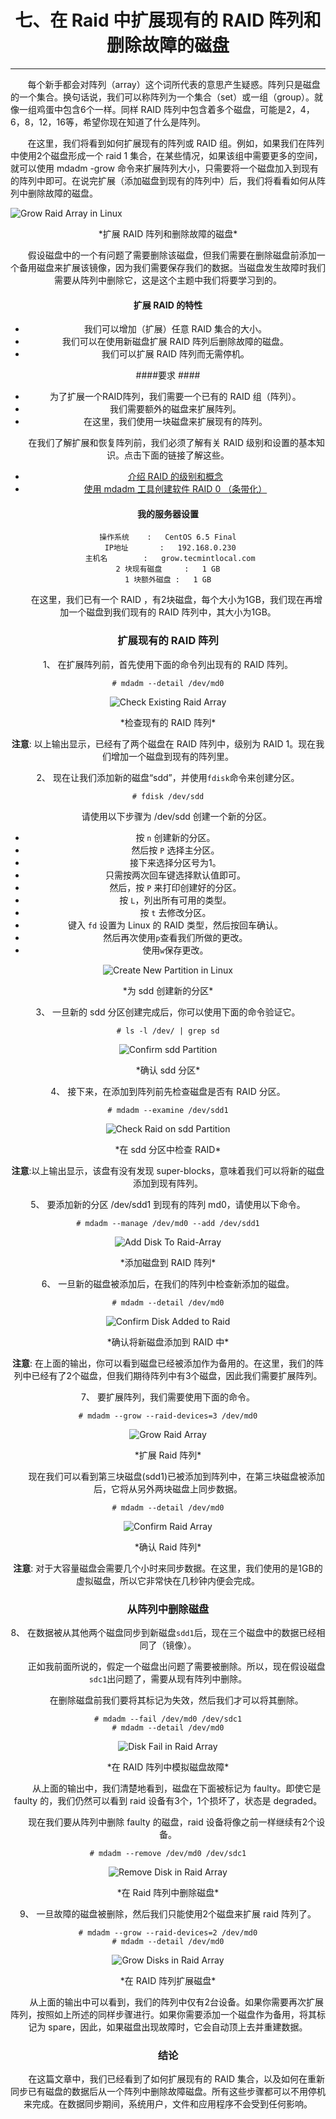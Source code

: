 # <center>七、在 Raid 中扩展现有的 RAID 阵列和删除故障的磁盘
--------
&nbsp;&nbsp;&nbsp;&nbsp;&nbsp;&nbsp;&nbsp;每个新手都会对阵列（array）这个词所代表的意思产生疑惑。阵列只是磁盘的一个集合。换句话说，我们可以称阵列为一个集合（set）或一组（group）。就像一组鸡蛋中包含6个一样。同样 RAID 阵列中包含着多个磁盘，可能是2，4，6，8，12，16等，希望你现在知道了什么是阵列。

&nbsp;&nbsp;&nbsp;&nbsp;&nbsp;&nbsp;&nbsp;在这里，我们将看到如何扩展现有的阵列或 RAID 组。例如，如果我们在阵列中使用2个磁盘形成一个 raid 1 集合，在某些情况，如果该组中需要更多的空间，就可以使用 mdadm -grow 命令来扩展阵列大小，只需要将一个磁盘加入到现有的阵列中即可。在说完扩展（添加磁盘到现有的阵列中）后，我们将看看如何从阵列中删除故障的磁盘。

![Grow Raid Array in Linux](http://www.tecmint.com/wp-content/uploads/2014/11/Growing-Raid-Array.jpg)
<center>*扩展 RAID 阵列和删除故障的磁盘*

&nbsp;&nbsp;&nbsp;&nbsp;&nbsp;&nbsp;&nbsp;假设磁盘中的一个有问题了需要删除该磁盘，但我们需要在删除磁盘前添加一个备用磁盘来扩展该镜像，因为我们需要保存我们的数据。当磁盘发生故障时我们需要从阵列中删除它，这是这个主题中我们将要学习到的。

#### 扩展 RAID 的特性 ####

- 我们可以增加（扩展）任意 RAID 集合的大小。
- 我们可以在使用新磁盘扩展 RAID 阵列后删除故障的磁盘。
- 我们可以扩展 RAID 阵列而无需停机。

####要求 ####

- 为了扩展一个RAID阵列，我们需要一个已有的 RAID 组（阵列）。
- 我们需要额外的磁盘来扩展阵列。
- 在这里，我们使用一块磁盘来扩展现有的阵列。

&nbsp;&nbsp;&nbsp;&nbsp;&nbsp;&nbsp;&nbsp;在我们了解扩展和恢复阵列前，我们必须了解有关 RAID 级别和设置的基本知识。点击下面的链接了解这些。

- [介绍 RAID 的级别和概念](1)
- [使用 mdadm 工具创建软件 RAID 0 （条带化）](2)

#### 我的服务器设置 ####

    操作系统 	:	CentOS 6.5 Final
     IP地址	 	:	192.168.0.230
     主机名		:	grow.tecmintlocal.com
    2 块现有磁盘 	:	1 GB
    1 块额外磁盘	:	1 GB

&nbsp;&nbsp;&nbsp;&nbsp;&nbsp;&nbsp;&nbsp;在这里，我们已有一个 RAID ，有2块磁盘，每个大小为1GB，我们现在再增加一个磁盘到我们现有的 RAID 阵列中，其大小为1GB。

### 扩展现有的 RAID 阵列 ###

1、 在扩展阵列前，首先使用下面的命令列出现有的 RAID 阵列。

    # mdadm --detail /dev/md0

![Check Existing Raid Array](http://www.tecmint.com/wp-content/uploads/2014/11/Check-Existing-Raid-Array.png)
<center>*检查现有的 RAID 阵列*

**注意**: 以上输出显示，已经有了两个磁盘在 RAID 阵列中，级别为 RAID 1。现在我们增加一个磁盘到现有的阵列里。

2、 现在让我们添加新的磁盘“sdd”，并使用`fdisk`命令来创建分区。

    # fdisk /dev/sdd

&nbsp;&nbsp;&nbsp;&nbsp;&nbsp;&nbsp;&nbsp;请使用以下步骤为 /dev/sdd 创建一个新的分区。

- 按 `n` 创建新的分区。
- 然后按 `P` 选择主分区。
- 接下来选择分区号为1。
- 只需按两次回车键选择默认值即可。
- 然后，按 `P` 来打印创建好的分区。
- 按 `L`，列出所有可用的类型。
- 按 `t` 去修改分区。
- 键入 `fd` 设置为 Linux 的 RAID 类型，然后按回车确认。
- 然后再次使用`p`查看我们所做的更改。
- 使用`w`保存更改。

![Create New Partition in Linux](http://www.tecmint.com/wp-content/uploads/2014/11/Create-New-sdd-Partition.png)
<center>*为 sdd 创建新的分区*

3、 一旦新的 sdd 分区创建完成后，你可以使用下面的命令验证它。

    # ls -l /dev/ | grep sd

![Confirm sdd Partition](http://www.tecmint.com/wp-content/uploads/2014/11/Confirm-sdd-Partition.png)
<center>*确认 sdd 分区*

4、 接下来，在添加到阵列前先检查磁盘是否有 RAID 分区。

    # mdadm --examine /dev/sdd1

![Check Raid on sdd Partition](http://www.tecmint.com/wp-content/uploads/2014/11/Check-Raid-on-sdd-Partition.png)
<center>*在 sdd 分区中检查 RAID*

**注意**:以上输出显示，该盘有没有发现 super-blocks，意味着我们可以将新的磁盘添加到现有阵列。

5、 要添加新的分区 /dev/sdd1 到现有的阵列 md0，请使用以下命令。

    # mdadm --manage /dev/md0 --add /dev/sdd1

![Add Disk To Raid-Array](http://www.tecmint.com/wp-content/uploads/2014/11/Add-Disk-To-Raid-Array.png)
<center>*添加磁盘到 RAID 阵列*

6、 一旦新的磁盘被添加后，在我们的阵列中检查新添加的磁盘。

    # mdadm --detail /dev/md0

![Confirm Disk Added to Raid](http://www.tecmint.com/wp-content/uploads/2014/11/Confirm-Disk-Added-To-Raid.png)
<center>*确认将新磁盘添加到 RAID 中*

**注意**: 在上面的输出，你可以看到磁盘已经被添加作为备用的。在这里，我们的阵列中已经有了2个磁盘，但我们期待阵列中有3个磁盘，因此我们需要扩展阵列。

7、 要扩展阵列，我们需要使用下面的命令。

    # mdadm --grow --raid-devices=3 /dev/md0

![Grow Raid Array](http://www.tecmint.com/wp-content/uploads/2014/11/Grow-Raid-Array.png)
<center>*扩展 Raid 阵列*

&nbsp;&nbsp;&nbsp;&nbsp;&nbsp;&nbsp;&nbsp;现在我们可以看到第三块磁盘(sdd1)已被添加到阵列中，在第三块磁盘被添加后，它将从另外两块磁盘上同步数据。

    # mdadm --detail /dev/md0

![Confirm Raid Array](http://www.tecmint.com/wp-content/uploads/2014/11/Confirm-Raid-Array.png)
<center>*确认 Raid 阵列*

**注意**: 对于大容量磁盘会需要几个小时来同步数据。在这里，我们使用的是1GB的虚拟磁盘，所以它非常快在几秒钟内便会完成。

### 从阵列中删除磁盘 ###

8、 在数据被从其他两个磁盘同步到新磁盘`sdd1`后，现在三个磁盘中的数据已经相同了（镜像）。

&nbsp;&nbsp;&nbsp;&nbsp;&nbsp;&nbsp;&nbsp;正如我前面所说的，假定一个磁盘出问题了需要被删除。所以，现在假设磁盘`sdc1`出问题了，需要从现有阵列中删除。

&nbsp;&nbsp;&nbsp;&nbsp;&nbsp;&nbsp;&nbsp;在删除磁盘前我们要将其标记为失效，然后我们才可以将其删除。

    # mdadm --fail /dev/md0 /dev/sdc1
    # mdadm --detail /dev/md0

![Disk Fail in Raid Array](http://www.tecmint.com/wp-content/uploads/2014/11/Disk-Fail-in-Raid-Array.png)
<center>*在 RAID 阵列中模拟磁盘故障*

&nbsp;&nbsp;&nbsp;&nbsp;&nbsp;&nbsp;&nbsp;从上面的输出中，我们清楚地看到，磁盘在下面被标记为 faulty。即使它是 faulty 的，我们仍然可以看到 raid 设备有3个，1个损坏了，状态是 degraded。

&nbsp;&nbsp;&nbsp;&nbsp;&nbsp;&nbsp;&nbsp;现在我们要从阵列中删除 faulty 的磁盘，raid 设备将像之前一样继续有2个设备。

    # mdadm --remove /dev/md0 /dev/sdc1

![Remove Disk in Raid Array](http://www.tecmint.com/wp-content/uploads/2014/11/Remove-Disk-in-Raid-Array.png)
<center>*在 Raid 阵列中删除磁盘*

9、 一旦故障的磁盘被删除，然后我们只能使用2个磁盘来扩展 raid 阵列了。

    # mdadm --grow --raid-devices=2 /dev/md0
    # mdadm --detail /dev/md0

![Grow Disks in Raid Array](http://www.tecmint.com/wp-content/uploads/2014/11/Grow-Disks-in-Raid-Array.png)
<center>*在 RAID 阵列扩展磁盘*

&nbsp;&nbsp;&nbsp;&nbsp;&nbsp;&nbsp;&nbsp;从上面的输出中可以看到，我们的阵列中仅有2台设备。如果你需要再次扩展阵列，按照如上所述的同样步骤进行。如果你需要添加一个磁盘作为备用，将其标记为 spare，因此，如果磁盘出现故障时，它会自动顶上去并重建数据。

### 结论 ###

&nbsp;&nbsp;&nbsp;&nbsp;&nbsp;&nbsp;&nbsp;在这篇文章中，我们已经看到了如何扩展现有的 RAID 集合，以及如何在重新同步已有磁盘的数据后从一个阵列中删除故障磁盘。所有这些步骤都可以不用停机来完成。在数据同步期间，系统用户，文件和应用程序不会受到任何影响。
